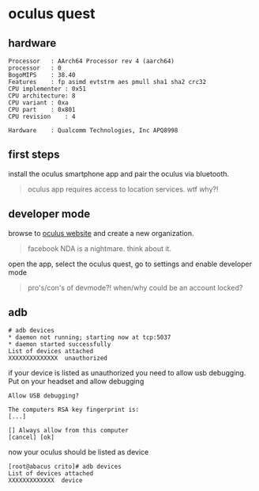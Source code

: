 # oculus quest

## hardware

    Processor	: AArch64 Processor rev 4 (aarch64)
    processor	: 0
    BogoMIPS	: 38.40
    Features	: fp asimd evtstrm aes pmull sha1 sha2 crc32
    CPU implementer	: 0x51
    CPU architecture: 8
    CPU variant	: 0xa
    CPU part	: 0x801
    CPU revision	: 4

    Hardware	: Qualcomm Technologies, Inc APQ8998

## first steps

install the oculus smartphone app and pair the oculus via bluetooth.

> oculus app requires access to location services. wtf why?!

## developer mode

browse to [oculus website](https://dashboard.oculus.com/organizations/create/) and create a new organization.

> facebook NDA is a nightmare. think about it.

open the app, select the oculus quest, go to settings and enable developer mode

> pro's/con's of devmode?! when/why could be an account locked?


## adb

    # adb devices
    * daemon not running; starting now at tcp:5037
    * daemon started successfully
    List of devices attached
    XXXXXXXXXXXXXX  unauthorized

if your device is listed as unauthorized you need to allow usb debugging.
Put on your headset and allow debugging

    Allow USB debugging?

    The computers RSA key fingerprint is:
    [...]

    [] Always allow from this computer
    [cancel] [ok]

now your oculus should be listed as device

    [root@abacus crito]# adb devices
    List of devices attached
    XXXXXXXXXXXXX  device
